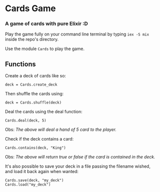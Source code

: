 
# Cards Game
### A game of cards with pure Elixir :D
Play the game fully on your command line terminal by typing `iex -S mix` inside the repo's directory.

Use the module `Cards` to play the game.

## Functions

Create a deck of cards like so:
```
deck = Cards.create_deck
```

Then shuffle the cards using:
```
deck = Cards.shuffle(deck)
```

Deal the cards using the deal function:
```
Cards.deal(deck, 5)
```
 Obs: *The above will deal a hand of 5 card to the player.*
 
 Check if the deck contains a card:
 ```
Cards.contains(deck, "King")
```
Obs: *The above will return true or false if the card is contained in the deck.*

It's also possible to save your deck in a file passing the filename wished, and load it back again when wanted:
```
Cards.save(deck, "my_deck")
Cards.load("my_deck")
```